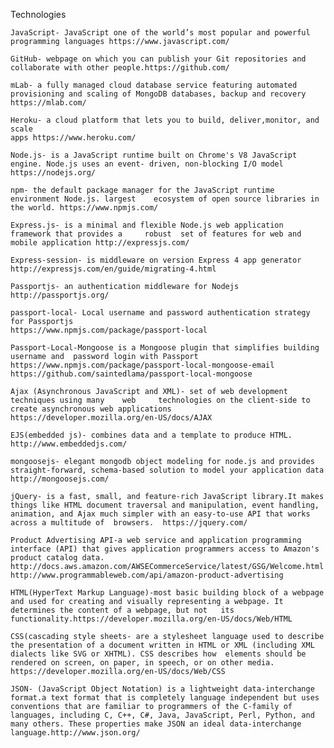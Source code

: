 Technologies

	JavaScript- JavaScript one of the world’s most popular and powerful programming languages https://www.javascript.com/

	GitHub- webpage on which you can publish your Git repositories and collaborate with other people.https://github.com/

	mLab- a fully managed cloud database service featuring automated provisioning and scaling of MongoDB databases, backup and recovery https://mlab.com/

	Heroku- a cloud platform that lets you to build, deliver,monitor, and scale
	apps https://www.heroku.com/

	Node.js- is a JavaScript runtime built on Chrome's V8 JavaScript engine. Node.js uses an event-	driven, non-blocking I/O model https://nodejs.org/

	npm- the default package manager for the JavaScript runtime environment Node.js. largest 	ecosystem of open source libraries in the world. https://www.npmjs.com/

	Express.js- is a minimal and flexible Node.js web application framework that provides a 	robust 	set of features for web and mobile application http://expressjs.com/

	Express-session- is middleware on version Express 4 app generator 	http://expressjs.com/en/guide/migrating-4.html

	Passportjs- an authentication middleware for Nodejs http://passportjs.org/

	passport-local- Local username and password authentication strategy for Passportjs
 	https://www.npmjs.com/package/passport-local

	Passport-Local-Mongoose is a Mongoose plugin that simplifies building username and 	password login with Passport
	https://www.npmjs.com/package/passport-local-mongoose-email
	https://github.com/saintedlama/passport-local-mongoose

	Ajax (Asynchronous JavaScript and XML)- set of web development techniques using many 	web 	technologies on the client-side to create asynchronous web applications 	https://developer.mozilla.org/en-US/docs/AJAX

	EJS(embedded js)- combines data and a template to produce HTML.	http://www.embeddedjs.com/

	mongoosejs- elegant mongodb object modeling for node.js and provides 	straight-forward, schema-based solution to model your application data http://mongoosejs.com/

	jQuery- is a fast, small, and feature-rich JavaScript library.It makes things like HTML document traversal and manipulation, event handling, animation, and Ajax much simpler with an easy-to-use API that works across a multitude of  browsers.  https://jquery.com/

	Product Advertising API-a web service and application programming interface (API) that gives application programmers access to Amazon's product catalog data.
	http://docs.aws.amazon.com/AWSECommerceService/latest/GSG/Welcome.html
	http://www.programmableweb.com/api/amazon-product-advertising

	HTML(HyperText Markup Language)-most basic building block of a webpage and used for creating and visually representing a webpage. It determines the content of a webpage, but not 	its functionality.https://developer.mozilla.org/en-US/docs/Web/HTML

	CSS(cascading style sheets- are a stylesheet language used to describe the presentation of a document written in HTML or XML (including XML dialects like SVG or XHTML). CSS describes how 	elements should be rendered on screen, on paper, in speech, or on other media.
	https://developer.mozilla.org/en-US/docs/Web/CSS

	JSON- (JavaScript Object Notation) is a lightweight data-interchange format.a text format that is completely language independent but uses conventions that are familiar to programmers of the C-family of languages, including C, C++, C#, Java, JavaScript, Perl, Python, and many others. These properties make JSON an ideal data-interchange language.http://www.json.org/
